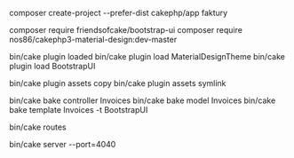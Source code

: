 composer create-project --prefer-dist cakephp/app faktury


composer require friendsofcake/bootstrap-ui
composer require nos86/cakephp3-material-design:dev-master

bin/cake plugin loaded
bin/cake plugin load MaterialDesignTheme
bin/cake plugin load BootstrapUI

bin/cake plugin assets copy
bin/cake plugin assets symlink

bin/cake bake controller Invoices
bin/cake bake model Invoices
bin/cake bake template Invoices -t BootstrapUI

bin/cake routes

bin/cake server --port=4040

